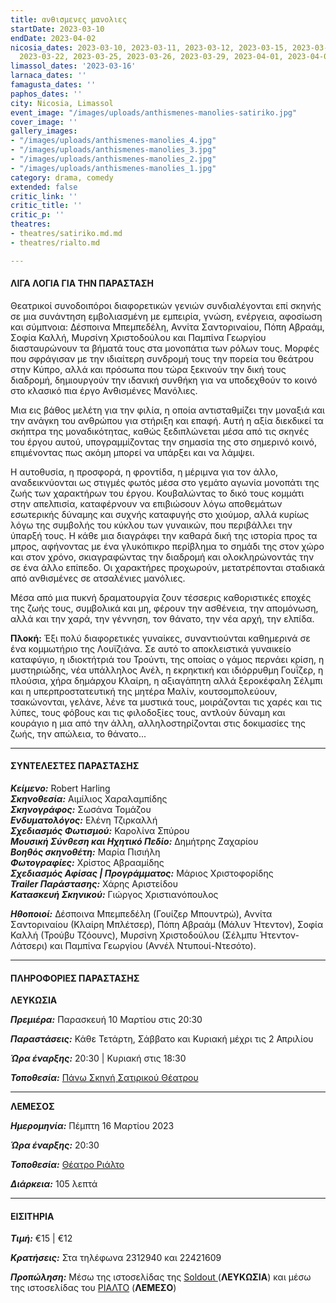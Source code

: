 ```yaml
---
title: ανθισμενες μανολιες
startDate: 2023-03-10
endDate: 2023-04-02
nicosia_dates: 2023-03-10, 2023-03-11, 2023-03-12, 2023-03-15, 2023-03-18, 2023-03-19,
  2023-03-22, 2023-03-25, 2023-03-26, 2023-03-29, 2023-04-01, 2023-04-02
limassol_dates: '2023-03-16'
larnaca_dates: ''
famagusta_dates: ''
paphos_dates: ''
city: Nicosia, Limassol
event_image: "/images/uploads/anthismenes-manolies-satiriko.jpg"
cover_image: ''
gallery_images:
- "/images/uploads/anthismenes-manolies_4.jpg"
- "/images/uploads/anthismenes-manolies_3.jpg"
- "/images/uploads/anthismenes-manolies_2.jpg"
- "/images/uploads/anthismenes-manolies_1.jpg"
category: drama, comedy
extended: false
critic_link: ''
critic_title: ''
critic_p: ''
theatres:
- theatres/satiriko.md.md
- theatres/rialto.md

---
```

#### ΛΙΓΑ ΛΟΓΙΑ ΓΙΑ ΤΗΝ ΠΑΡΑΣΤΑΣΗ

Θεατρικοί συνοδοιπόροι διαφορετικών γενιών συνδιαλέγονται επί σκηνής σε μια συνάντηση εμβολιασμένη με εμπειρία, γνώση, ενέργεια, αφοσίωση και σύμπνοια: Δέσποινα Μπεμπεδέλη, Αννίτα Σαντοριναίου, Πόπη Αβραάμ, Σοφία Καλλή, Μυρσίνη Χριστοδούλου και Παμπίνα Γεωργίου διασταυρώνουν τα βήματά τους στα μονοπάτια των ρόλων τους. Μορφές που σφράγισαν με την ιδιαίτερη συνδρομή τους την πορεία του θεάτρου στην Κύπρο, αλλά και πρόσωπα που τώρα ξεκινούν την δική τους διαδρομή, δημιουργούν την ιδανική συνθήκη για να υποδεχθούν το κοινό στο κλασικό πια έργο Ανθισμένες Μανόλιες. 

Μια εις βάθος μελέτη για την φιλία, η οποία αντισταθμίζει την μοναξιά και την ανάγκη του ανθρώπου για στήριξη και επαφή. Αυτή η αξία διεκδικεί τα σκήπτρα της μοναδικότητας, καθώς ξεδιπλώνεται μέσα από τις σκηνές του έργου αυτού, υπογραμμίζοντας την σημασία της στο σημερινό κοινό, επιμένοντας πως ακόμη μπορεί να υπάρξει και να λάμψει.

Η αυτοθυσία, η προσφορά, η φροντίδα, η μέριμνα για τον άλλο, αναδεικνύονται ως στιγμές φωτός μέσα στο γεμάτο αγωνία μονοπάτι της ζωής των χαρακτήρων του έργου. Κουβαλώντας το δικό τους κομμάτι στην απελπισία, καταφέρνουν να επιβιώσουν λόγω αποθεμάτων εσωτερικής δύναμης και συχνής καταφυγής στο χιούμορ, αλλά κυρίως λόγω της συμβολής του κύκλου των γυναικών, που περιβάλλει την ύπαρξή τους. Η κάθε μια διαγράφει την καθαρά δική της ιστορία προς τα μπρος, αφήνοντας με ένα γλυκόπικρο περίβλημα το σημάδι της στον χώρο και στον χρόνο, σκιαγραφώντας την διαδρομή και ολοκληρώνοντάς την σε ένα άλλο επίπεδο. Οι χαρακτήρες προχωρούν, μετατρέπονται σταδιακά από ανθισμένες σε ατσαλένιες μανόλιες.

Μέσα από μια πυκνή δραματουργία ζουν τέσσερις καθοριστικές εποχές της ζωής τους, συμβολικά και μη, φέρουν την ασθένεια, την απομόνωση, αλλά και την χαρά, την γέννηση, τον θάνατο, την νέα αρχή, την ελπίδα.

**Πλοκή:** Έξι πολύ διαφορετικές γυναίκες, συναντιούνται καθημερινά σε ένα κομμωτήριο της Λουϊζιάνα. Σε αυτό το αποκλειστικά γυναικείο καταφύγιο, η ιδιοκτήτριά του Τρούντι, της οποίας ο γάμος περνάει κρίση, η μυστηριώδης, νέα υπάλληλος Ανέλ, η εκρηκτική και ιδιόρρυθμη Γουΐζερ, η πλούσια, χήρα δημάρχου Κλαίρη, η αξιαγάπητη αλλά ξεροκέφαλη Σέλμπι και η υπερπροστατευτική της μητέρα Μαλίν, κουτσομπολεύουν, τσακώνονται, γελάνε, λένε τα μυστικά τους, μοιράζονται τις χαρές και τις λύπες, τους φόβους και τις φιλοδοξίες τους, αντλούν δύναμη και κουράγιο η μια από την άλλη, αλληλοστηρίζονται στις δοκιμασίες της ζωής, την απώλεια, το θάνατο...

***

#### ΣΥΝΤΕΛΕΣΤΕΣ ΠΑΡΑΣΤΑΣΗΣ

**_Κείμενο:_** Robert Harling  
**_Σκηνοθεσία:_** Αιμίλιος Χαραλαμπίδης  
**_Σκηνογράφος:_** Σωσάνα Τομάζου  
**_Ενδυματολόγος:_** Ελένη Τζιρκαλλή  
**_Σχεδιασμός Φωτισμού:_** Καρολίνα Σπύρου  
**_Μουσική Σύνθεση και Ηχητικό Πεδίο:_** Δημήτρης Ζαχαρίου  
**_Βοηθός σκηνοθέτη:_** Μαρία Πισιήλη  
**_Φωτογραφίες:_** Χρίστος Αβρααμίδης  
**_Σχεδιασμός Αφίσας | Προγράμματος:_** Μάριος Χριστοφορίδης  
**_Trailer Παράστασης:_** Χάρης Αριστείδου  
**_Κατασκευή Σκηνικού:_** Γιώργος Χριστιανόπουλος

**_Ηθοποιοί:_** Δέσποινα Μπεμπεδέλη (Γουίζερ Μπουντρώ), Αννίτα Σαντοριναίου (Κλαίρη Μπλέτσερ), Πόπη Αβραάμ (Μάλυν Ήτεντον), Σοφία Καλλή (Τρούβυ Τζόουνς), Μυρσίνη Χριστοδούλου (Σέλμπυ Ήτεντον-Λάτσερι) και Παμπίνα Γεωργίου (Αννέλ Ντυπουί-Ντεσότο).

***

#### ΠΛΗΡΟΦΟΡΙΕΣ ΠΑΡΑΣΤΑΣΗΣ

**ΛΕΥΚΩΣΙΑ**

**_Πρεμιέρα:_** Παρασκευή 10 Μαρτίου στις 20:30

**_Παραστάσεις:_** Κάθε Τετάρτη, Σάββατο και Κυριακή μέχρι τις 2 Απριλίου

**_Ώρα έναρξης:_** 20:30 | Κυριακή στις 18:30

**_Τοποθεσία:_** [Πάνω Σκηνή Σατιρικού Θέατρου](?#map)

***

**ΛΕΜΕΣΟΣ**

**_Ημερομηνία:_** Πέμπτη 16 Μαρτίου 2023

**_Ώρα έναρξης:_** 20:30

**_Τοποθεσία:_** [Θέατρο Ριάλτο](?#map)

**_Διάρκεια:_** 105 λεπτά

***

#### ΕΙΣΙΤΗΡΙΑ

**_Τιμή:_** €15 | €12

**_Κρατήσεις:_** Στα τηλέφωνα 2312940 και 22421609

**_Προπώληση:_** Μέσω της ιστοσελίδας της [Soldout ](https://www.soldoutticketbox.com/steel-magnolias-satiriko-2023/?lang=en)(**ΛΕΥΚΩΣΙΑ**) και μέσω της ιστοσελίδας του [ΡΙΑΛΤΟ](https://rialto.interticket.com/program/anthismenes-manoliessatiriko-theatro-2719) (**ΛΕΜΕΣΟ**)